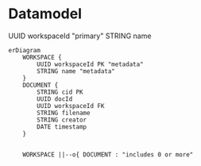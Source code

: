 # Datamodel

UUID workspaceId "primary"
STRING name

```mermaid
erDiagram
    WORKSPACE {
        UUID workspaceId PK "metadata"
        STRING name "metadata"
    }
    DOCUMENT {
        STRING cid PK
        UUID docId
        UUID workspaceId FK
        STRING filename
        STRING creator
        DATE timestamp
    }
    

    WORKSPACE ||--o{ DOCUMENT : "includes 0 or more"
   
```

